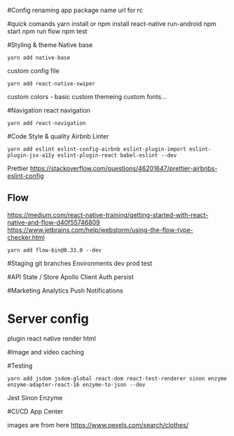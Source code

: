 #Config
renaming app
package name
url for rc

#quick comands
yarn install or npm install
react-native run-android
npm start
npm run flow
npm test 


#Styling & theme
Native base
```$xslt
yarn add native-base
```
custom config file
```$xslt
yarn add react-native-swiper
```

custom colors - basic
custom themeing
custom fonts...

#Navigation
react navigation
```$xslt
yarn add react-navigation
```

#Code Style & quality
Airbnb Linter
```
yarn add eslint eslint-config-airbnb eslint-plugin-import eslint-plugin-jsx-a11y eslint-plugin-react babel-eslint --dev
```

Prettier https://stackoverflow.com/questions/46201647/prettier-airbnbs-eslint-config
## Flow
https://medium.com/react-native-training/getting-started-with-react-native-and-flow-d40f55746809
https://www.jetbrains.com/help/webstorm/using-the-flow-type-checker.html
```
yarn add flow-bin@0.33.0 --dev
```

#Staging
git branches
Environments dev prod test

#API State / Store
Apollo Client
Auth
persist

#Marketing
Analytics
Push Notifications


# Server config
plugin
react native render html

#Image and video caching

#Testing
```
yarn add jsdom jsdom-global react-dom react-test-renderer sinon enzyme enzyme-adapter-react-16 enzyme-to-json --dev
```
Jest
Sinon
Enzyme

#CI/CD
App Center


images are from here https://www.pexels.com/search/clothes/

